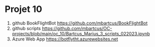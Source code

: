 # Projet 10

1. github BookFlightBot
https://github.com/mbartcus/BookFlightBot
2. github scripts
https://github.com/mbartcus/OC-projects/blob/main/oc_10/Bartcus_Marius_3_scripts_022023.ipynb
3. Azure Web App
https://botflytht.azurewebsites.net
